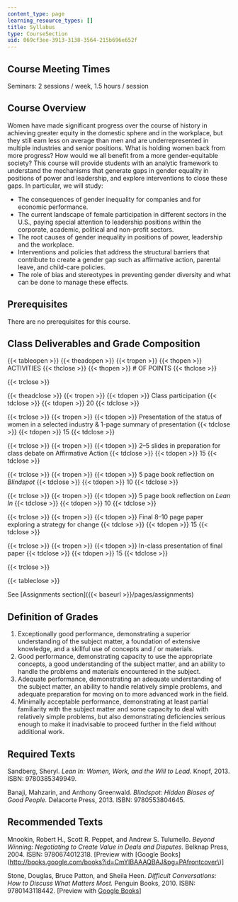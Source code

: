 ```yaml
---
content_type: page
learning_resource_types: []
title: Syllabus
type: CourseSection
uid: 069cf3ee-3913-3138-3564-215b696e652f
---
```


Course Meeting Times
--------------------

Seminars: 2 sessions / week, 1.5 hours / session

Course Overview
---------------

Women have made significant progress over the course of history in achieving greater equity in the domestic sphere and in the workplace, but they still earn less on average than men and are underrepresented in multiple industries and senior positions. What is holding women back from more progress? How would we all benefit from a more gender-equitable society? This course will provide students with an analytic framework to understand the mechanisms that generate gaps in gender equality in positions of power and leadership, and explore interventions to close these gaps. In particular, we will study:

*   The consequences of gender inequality for companies and for economic performance.
*   The current landscape of female participation in different sectors in the U.S., paying special attention to leadership positions within the corporate, academic, political and non-profit sectors.
*   The root causes of gender inequality in positions of power, leadership and the workplace.
*   Interventions and policies that address the structural barriers that contribute to create a gender gap such as affirmative action, parental leave, and child-care policies.
*   The role of bias and stereotypes in preventing gender diversity and what can be done to manage these effects.

Prerequisites
-------------

There are no prerequisites for this course.

Class Deliverables and Grade Composition
----------------------------------------

{{< tableopen >}}
{{< theadopen >}}
{{< tropen >}}
{{< thopen >}}
ACTIVITIES
{{< thclose >}}
{{< thopen >}}
# OF POINTS
{{< thclose >}}

{{< trclose >}}

{{< theadclose >}}
{{< tropen >}}
{{< tdopen >}}
Class participation
{{< tdclose >}}
{{< tdopen >}}
20
{{< tdclose >}}

{{< trclose >}}
{{< tropen >}}
{{< tdopen >}}
Presentation of the status of women in a selected industry & 1-page summary of presentation
{{< tdclose >}}
{{< tdopen >}}
15
{{< tdclose >}}

{{< trclose >}}
{{< tropen >}}
{{< tdopen >}}
2–5 slides in preparation for class debate on Affirmative Action
{{< tdclose >}}
{{< tdopen >}}
15
{{< tdclose >}}

{{< trclose >}}
{{< tropen >}}
{{< tdopen >}}
5 page book reflection on _Blindspot_
{{< tdclose >}}
{{< tdopen >}}
10
{{< tdclose >}}

{{< trclose >}}
{{< tropen >}}
{{< tdopen >}}
5 page book reflection on _Lean In_
{{< tdclose >}}
{{< tdopen >}}
10
{{< tdclose >}}

{{< trclose >}}
{{< tropen >}}
{{< tdopen >}}
Final 8–10 page paper exploring a strategy for change
{{< tdclose >}}
{{< tdopen >}}
15
{{< tdclose >}}

{{< trclose >}}
{{< tropen >}}
{{< tdopen >}}
In-class presentation of final paper
{{< tdclose >}}
{{< tdopen >}}
15
{{< tdclose >}}

{{< trclose >}}

{{< tableclose >}}

See [Assignments section]({{< baseurl >}}/pages/assignments)

Definition of Grades
--------------------

1.  Exceptionally good performance, demonstrating a superior understanding of the subject matter, a foundation of extensive knowledge, and a skillful use of concepts and / or materials.
2.  Good performance, demonstrating capacity to use the appropriate concepts, a good understanding of the subject matter, and an ability to handle the problems and materials encountered in the subject.
3.  Adequate performance, demonstrating an adequate understanding of the subject matter, an ability to handle relatively simple problems, and adequate preparation for moving on to more advanced work in the field.
4.  Minimally acceptable performance, demonstrating at least partial familiarity with the subject matter and some capacity to deal with relatively simple problems, but also demonstrating deficiencies serious enough to make it inadvisable to proceed further in the field without additional work.

Required Texts
--------------

Sandberg, Sheryl. _Lean In: Women, Work, and the Will to Lead._ Knopf, 2013. ISBN: 9780385349949. 

Banaji, Mahzarin, and Anthony Greenwald. _Blindspot: Hidden Biases of Good People._ Delacorte Press, 2013. ISBN: 9780553804645.

Recommended Texts
-----------------

Mnookin, Robert H., Scott R. Peppet, and Andrew S. Tulumello. _Beyond Winning: Negotiating to Create Value in Deals and Disputes._ Belknap Press, 2004. ISBN: 9780674012318. \[Preview with [Google Books](http://books.google.com/books?id=CmYIBAAAQBAJ&pg=PAfrontcover\)\]

Stone, Douglas, Bruce Patton, and Sheila Heen. _Difficult Conversations: How to Discuss What Matters Most._ Penguin Books, 2010. ISBN: 9780143118442. \[Preview with [Google Books](http://books.google.com/books?id=D5HxtvaRzdwC&pg=PAfrontcover)\]